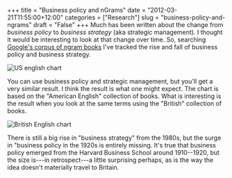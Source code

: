 +++
title = "Business policy and nGrams"
date = "2012-03-21T11:55:00+12:00"
categories = ["Research"]
slug = "business-policy-and-ngrams"
draft = "False"
+++
Much has been written about the change from _business policy_ to
_business strategy_ (aka strategic management). I thought it would be
interesting to look at that change over time. So, searching [Google's
corpus of ngram books](http://books.google.com/ngrams/) I've tracked
the rise and fall of business policy and business strategy.

![US english chart](/images/US-eng-chart.png "n-gram for US strategy and policy")

You can use business policy and strategic management, but you'll get a very
similar result. I think the result is what one might expect. The chart
is based on the "American English" collection of books. What is
interesting is the result when you look at the same terms using the
"British" collection of books.

![British English chart](/images/Brit-eng-chart.png "n-gram for British strategy and policy")

There is still a big rise in "business strategy" from the 1980s, but the
surge in "business policy in the 1920s is entirely missing. It's true that
business policy emerged from the Harvard Business School around
1910--1920, but the size is---in retrospect---a little surprising perhaps,
as is the way the idea doesn't materially travel to Britain.

